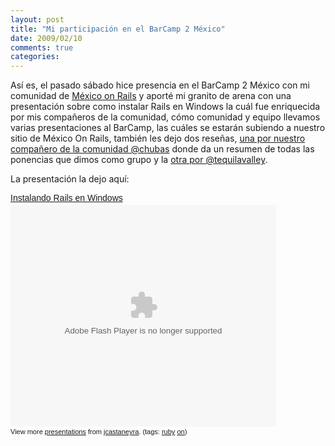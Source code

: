 ```yaml
---
layout: post
title: "Mi participación en el BarCamp 2 México"
date: 2009/02/10
comments: true
categories: 
---
```


Así es, el pasado sábado hice presencia en el BarCamp 2 México con mi comunidad de <a href="http://mexicoonrails.com.mx/">México on Rails</a> y aporté mi granito de arena con una presentación sobre como instalar Rails en Windows la cuál fue enriquecida por mis compañeros de la comunidad, cómo comunidad y equipo llevamos varias presentaciones al BarCamp, las cuáles se estarán subiendo a nuestro sitio de México On Rails, también les dejo dos reseñas, <a href="http://mexicoonrails.com.mx/news/7">una por nuestro compañero de la comunidad @chubas</a> donde da un resumen de todas las ponencias que dimos como grupo y la <a href="http://www.tequilavalley.com/2009/02/09/fuimos-mas-de-140-creo-barcamp-mexico-2/">otra por @tequilavalley</a>.

La presentación la dejo aquí:
<div id="__ss_1012895" style="width: 425px; text-align: left;"><a style="font:14px Helvetica,Arial,Sans-serif;display:block;margin:12px 0 3px 0;text-decoration:underline;" title="Instalando Rails en Windows" href="http://www.slideshare.net/jcastaneyra/instalando-rails-en-windows?type=presentation">Instalando Rails en Windows</a><object width="425" height="355" data="http://static.slideshare.net/swf/ssplayer2.swf?doc=mxorrorwindows-1234286003510859-3&amp;stripped_title=instalando-rails-en-windows" type="application/x-shockwave-flash"><param name="allowFullScreen" value="true" /><param name="allowScriptAccess" value="always" /><param name="src" value="http://static.slideshare.net/swf/ssplayer2.swf?doc=mxorrorwindows-1234286003510859-3&amp;stripped_title=instalando-rails-en-windows" /><param name="allowfullscreen" value="true" /></object>
<div style="font-size: 11px; font-family: tahoma,arial; height: 26px; padding-top: 2px;">View more <a style="text-decoration:underline;" href="http://www.slideshare.net/">presentations</a> from <a style="text-decoration:underline;" href="http://www.slideshare.net/jcastaneyra">jcastaneyra</a>. (tags: <a style="text-decoration:underline;" href="http://slideshare.net/tag/ruby">ruby</a> <a style="text-decoration:underline;" href="http://slideshare.net/tag/on">on</a>)</div>
</div>
